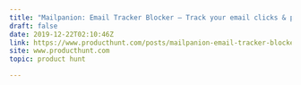 ```yaml
---
title: "Mailpanion: Email Tracker Blocker — Track your email clicks & prevent others from tracking you."
draft: false
date: 2019-12-22T02:10:46Z
link: https://www.producthunt.com/posts/mailpanion-email-tracker-blocker?utm_medium=RSS&utm_source=hune
site: www.producthunt.com
topic: product hunt  

---
```

